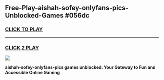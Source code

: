
## Free-Play-aishah-sofey-onlyfans-pics-Unblocked-Games #056dc
<h3>
<a href="https://news.freeplayer.one?title=aishah-sofey-onlyfans-pics&ref=8M">CLICK TO PLAY</a></h3>
<hr>

<h3>
<a href="https://news.freeplayer.one?title=aishah-sofey-onlyfans-pics&ref=8M">CLICK 2 PLAY</a>
  
</h3>

<a href="https://news.freeplayer.one?title=aishah-sofey-onlyfans-pics&ref=8M"><img src="https://clearcache.store/games.png"></a>


**aishah-sofey-onlyfans-pics games unblocked: Your Gateway to Fun and Accessible Online Gaming**
